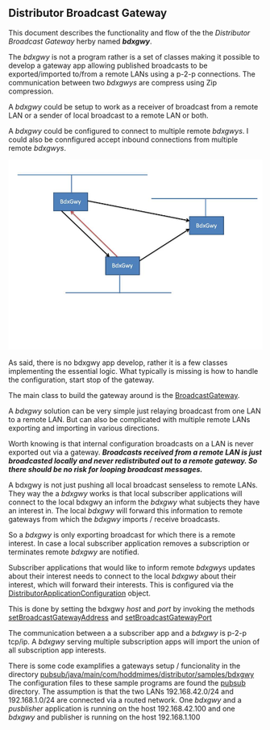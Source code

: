## Distributor Broadcast Gateway

This document describes the functionality and flow of the the _Distributor Broadcast Gateway_ herby named **_bdxgwy_**.

The _bdxgwy_ is not a program rather is a set of classes making it possible to develop a gateway app allowing published 
broadcasts to be exported/imported  to/from a remote LANs using a p-2-p connections. The communication between two _bdxgwys_ 
are compress using Zip compression.

A _bdxgwy_ could be setup to work as a receiver of broadcast from a remote LAN or a sender of local broadcast to a remote LAN or both.

A _bdxgwy_ could be configured to connect to multiple remote _bdxgwys_. I could also be connfigured  accept inbound connections 
from multiple remote _bdxgwys_. 

![](bdxgwy-topolgy.jpg)

As said, there is no bdxgwy app develop, rather it is a few classes implementing the essential logic. What typically is 
missing is how to handle the configuration, start stop of the gateway. 

The main class to build the gateway around is the [BroadcastGateway](https://htmlpreview.github.io/?https://github.com/hoddmimes/Distributor/tree/master/javadoc/com/hoddmimes/distributor/bdxgwy/BroadcastGateway.html).

A _bdxgwy_ solution can be very simple just relaying broadcast from one LAN to a remote LAN. But can also be complicated 
with multiple remote LANs exporting and importing in various directions.

Worth knowing is that internal configuration broadcasts on a LAN is never exported out via a gateway. **_Broadcasts received 
from a remote LAN is just broadcasted locally and never redistributed out to a remote gateway. So there should be no 
risk for looping broadcast messages._**

A bdxgwy is not just pushing all local broadcast senseless to remote LANs. They way the a _bdxgwy_ works is that local 
subscriber applications will connect to the local bdxgwy an inform the _bdxgwy_ what subjects they have an interest in. 
The local _bdxgwy_ will forward this information to remote gateways from which the _bdxgwy_ imports / receive broadcasts.

So a _bdxgwy_ is only exporting broadcast for which there is a remote interest. In case a local subscriber application 
removes a subscription or terminates remote _bdxgwy_ are notified.

Subscriber applications that would like to inform remote _bdxgwys_ updates about their interest needs to connect to the local _bdxgwy_ about their interest, which will forward their interests.
This is configured via the 
[DistributorApplicationConfiguration](https://htmlpreview.github.io/?https://github.com/hoddmimes/Distributor/tree/master/javadoc/com/hoddmimes/distributor/DistributorApplicationConfiguration.html) object.

This is done by setting the bdxgwy *host* and *port* by invoking the methods [setBroadcastGatewayAddress](https://htmlpreview.github.io/?https://github.com/hoddmimes/Distributor/tree/master/javadoc/com/hoddmimes/distributor/DistributorApplicationConfiguration.html#setBroadcastGatewayAddress(java.lang.String))
and [setBroadcastGatewayPort](https://htmlpreview.github.io/?https://github.com/hoddmimes/Distributor/tree/master/javadoc/com/hoddmimes/distributor/DistributorApplicationConfiguration.html#setBroadcastGatewayPort(int))
  
The communication between a a subscriber app and a _bdxgwy_ is p-2-p tcp/ip. 
A _bdxgwy_ serving multiple subscription apps will import the union of all subscription app interests. 

There is some code examplifies a gateways setup / funcionality in the directory [pubsub/java/main/com/hoddmimes/distributor/samples/bdxgwy](https://github.com/hoddmimes/Distributor/tree/master/pubsub/java/main/com/hoddmimes/distributor/samples/bdxgwy)
The configuration files to these sample programs are found the [pubsub](https://github.com/hoddmimes/Distributor/tree/master/pubsub) directory. The assumption is that the two LANs 192.168.42.0/24 
and 192.168.1.0/24 are connected via a routed network. One _bdxgwy_ and a _pusblisher_ application is running on the host 192.168.42.100 and one _bdxgwy_ and publisher is running on the host 192.168.1.100
 